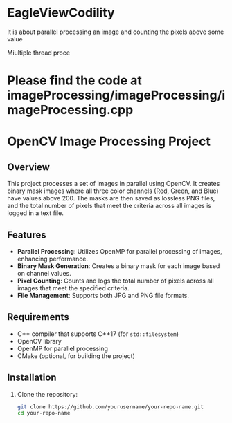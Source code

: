 # EagleViewCodility
It is about parallel processing an image and counting the pixels above some value

Miultiple thread proce
# Please find the code at imageProcessing/imageProcessing/imageProcessing.cpp
# OpenCV Image Processing Project

## Overview
This project processes a set of images in parallel using OpenCV. It creates binary mask images where all three color channels (Red, Green, and Blue) have values above 200. The masks are then saved as lossless PNG files, and the total number of pixels that meet the criteria across all images is logged in a text file.

## Features
- **Parallel Processing**: Utilizes OpenMP for parallel processing of images, enhancing performance.
- **Binary Mask Generation**: Creates a binary mask for each image based on channel values.
- **Pixel Counting**: Counts and logs the total number of pixels across all images that meet the specified criteria.
- **File Management**: Supports both JPG and PNG file formats.

## Requirements
- C++ compiler that supports C++17 (for `std::filesystem`)
- OpenCV library
- OpenMP for parallel processing
- CMake (optional, for building the project)

## Installation
1. Clone the repository:
   ```bash
   git clone https://github.com/yourusername/your-repo-name.git
   cd your-repo-name

